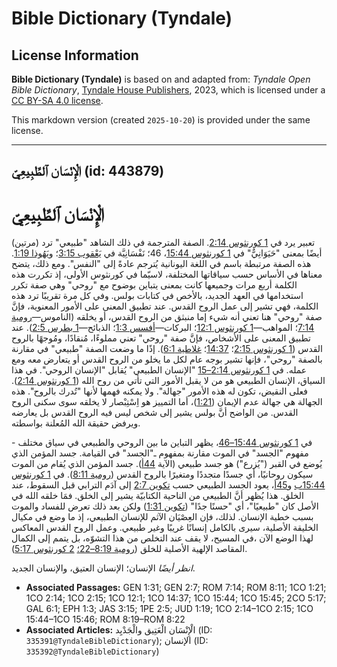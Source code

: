 # Bible Dictionary (Tyndale)

## License Information

**Bible Dictionary (Tyndale)** is based on and adapted from: _Tyndale Open Bible Dictionary_, [Tyndale House Publishers](https://tyndaleopenresources.com/), 2023, which is licensed under a [CC BY-SA 4.0 license](https://creativecommons.org/licenses/by-sa/4.0/legalcode.en).

This markdown version (created `2025-10-20`) is provided under the same license.



--------------------------------

## الْإِنْسَان ٱلطَّبِيعِيّ (id: 443879)

الْإِنْسَان ٱلطَّبِيعِيّ
========================

تعبير يرد في [1 كورنثوس 2:14](https://ref.ly/1Cor2:14). الصفة المترجمة في ذلك الشاهد "طبيعي" ترد (مرتين) أيضًا بمعنى "حَيَوَانِيٌّ" في [1 كورنثوس 15:44](https://ref.ly/1Cor15:44)، 46؛ نَفْسَانِيَّة في [يَعْقوب 3:15](https://ref.ly/Jas3:15)؛ و[يَهُوذا 1:19](https://ref.ly/Jude1:19). هذه الصفة مرتبطة باسم في اللغة اليونانية يُترجم عادةً إلى "النفس". ومع ذلك، يتضح معناها في الأساس حسب سياقاتها المختلفة، لاسيّما في كورنثوس الأولى، إذ تكررت هذه الكلمة أربع مرات وجميعها كانت بمعنى يتباين بوضوح مع "روحي" وهي صفة تكرر استخدامها في العهد الجديد، بالأخص في كتابات بولس. وفي كل مرة تقريبًا ترد هذه الكلمة، فهي تشير إلى عمل الروح القدس. عند تطبيق المعنى على الأمور المعنوية، فإنَّ صفة "روحي" هنا تعني أنه شيء إما منبثق من الروح القدس، أو يخلقه (الناموس—[رومية 7:14](https://ref.ly/Rom7:14)؛ المواهب—[1 كورنثوس 12:1](https://ref.ly/1Cor12:1)؛ البركات—[أفسس 1:3](https://ref.ly/Eph1:3)؛ الذبائح—[1 بطرس 2:5](https://ref.ly/1Pet2:5)). عند تطبيق المعنى على الأشخاص، فإنَّ صفة "روحي" تعني مملوءًا، مُنقادًا، ومُوجهًا بالروح القدس ([1 كورنثوس 2:15](https://ref.ly/1Cor2:15)؛ [14:37](https://ref.ly/1Cor14:37)؛ [غلاطية 6:1](https://ref.ly/Gal6:1)). إذًا ما وضعت الصفة "طبيعي" في مقارنة بالصفة "روحي"، فإنها تشير بوجه عام لكل ما يخلو من الروح القدس أو يتعارض معه ومع عمله. في [1 كورنثوس 2:14–15](https://ref.ly/1Cor2:14-1Cor2:15) "الإنسان الطبيعي" يُقابل "الإنسان الروحي". في هذا السياق، الإنسان الطبيعي هو من لا يقبل الأمور التي تأتي من روح الله ([1 كورنثوس 2:14](https://ref.ly/1Cor2:14)). فعلى النقيض، تكون له هذه الأمور "جهالة". ولا يمكنه فهمها لأنها "تُدرك بالروح". هذه الجهالة هي جهالة عدم الإيمان ([1:21](https://ref.ly/1Cor1:21))، أما التمييز هو اِسْتِبْصار لا يخلقه سوى سكنى الروح القدس. من الواضح أنَّ بولس يشير إلى شخص ليس فيه الروح القدس بل يعارضه ويرفض حقيقة الله المُعلنة بواسطته.

في [1 كورنثوس 15:44–46](https://ref.ly/1Cor15:44-1Cor15:46)، يظهر التباين ما بين الروحي والطبيعي في سياق مختلف \- مفهوم "الجسد" في الموت مقارنة بمفهوم ـ"الجسد" في القيامة. جسد المؤمن الذي يُوضع في القبر ("يُزرع") هو جسد طبيعي (الآية [44أ](https://ref.ly/1Cor15:44)). جسد المؤمن الذي يُقام من الموت سيكون روحانيًا، أي جسدًا متجددًا ومتغيرًا بالروح القدس ([رومية 8:11](https://ref.ly/Rom8:11)). في [1 كورنثوس 15:44ب](https://ref.ly/1Cor15:44) و[45أ](https://ref.ly/1Cor15:45)، يعود الجسد الطبيعي حسب [تكوين 2:7](https://ref.ly/Gen2:7) إلى آدَم الترابي قبل السقوط، عند الخلق. هذا يُظهر أنَّ الطبيعي من الناحية الكتابيّة يشير إلى الخلق. فمَا خلقه الله في الأصل كان "طبيعيًا"، أي "حسنًا جدًا" ([تكوين 1:31](https://ref.ly/Gen1:31)) ولكن بعد ذلك تعرض للفساد والموت بسبب خطية الإنسان. لذلك، فإن العِصْيَان الآثم للإنسان الطبيعي، إذ ما وضع في مكيال الخليقة الأصلية، سيرى بالكامل إنسانًا غريبًا وغير طبيعي. وعمل الروح القدس المعاكس لهذا الوضع الآن ،في المسيح، لا يقف عند التخلص من هذا التشوّه، بل يتمم إلى الكمال المقاصد الإلهية الأصلية للخلق ([رومية 8:19–22؛](https://ref.ly/Rom8:19-Rom8:22) [2 كورنثوس 5:17](https://ref.ly/2Cor5:17)).

*انظر أيضًا* الإنسان؛ الإنسان العتيق، والإنسان الجديد.

* **Associated Passages:** GEN 1:31; GEN 2:7; ROM 7:14; ROM 8:11; 1CO 1:21; 1CO 2:14; 1CO 2:15; 1CO 12:1; 1CO 14:37; 1CO 15:44; 1CO 15:45; 2CO 5:17; GAL 6:1; EPH 1:3; JAS 3:15; 1PE 2:5; JUD 1:19; 1CO 2:14–1CO 2:15; 1CO 15:44–1CO 15:46; ROM 8:19–ROM 8:22
* **Associated Articles:** الْإِنْسَان الْعَتِيق والْجَدْيِد (ID: `335391@TyndaleBibleDictionary`); الإنسان (ID: `335392@TyndaleBibleDictionary`)

